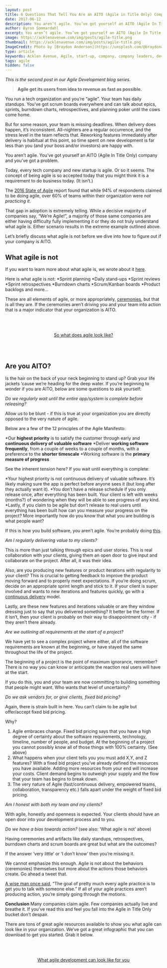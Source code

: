 ```yaml
---
layout: post
title: 6 Questions That Tell You Are an AITO (Agile in Title Only) Company.
date: 2017-06-12
description: You aren’t agile. You’ve got yourself an AITO (Agile In Title Only) company and you’ve got a problem.
author: Byron Sommardahl 
excerpt: You aren’t agile. You’ve got yourself an AITO (Agile In Title Only) company and you’ve got a problem.
image: https://acklenavenue.com/img/posts/agile-title.png
thumbnail: https://acklenavenue.com/img/posts/agile-title.png
ImageCredit: Photo by [Braydon Anderson](https://unsplash.com/@braydona) on [Unsplash](https://unsplash.com/)
type: article
keywords: Acklen Avenue, Agile, start-up, company, company leaders, development, Sprint planning, Burndown charts, Scrum/Kanban boards, Product backlog, Daily meeting, retrospectives
tags: agile
hidden: false
---
```


_This is the second post in our Agile Development blog series._
> **Agile get its users from idea to revenue as fast as possible.**

You run a tech organization and you’re “agile”. Your team has daily standups. You’ve got scrum boards everywhere
and can talk about epics, sprints, burndown charts, retrospectives, and planning poker until the cows come home.

But for some reason, your team is missing deadlines. When delivery does happen, it’s inconsistent. All-nighters are
a regular occurrence, and the stress level in the team reflects that. Reworking features immediately after delivery
is habitual at this point, so time spent on new development is far less than you (and your boss and/or investors)
are happy with.

You aren’t agile. You’ve got yourself an AITO (Agile In Title Only) company and you’ve got a problem.

Today, every tech company and new startup is agile. Or so it seems. The concept of being agile is so accepted today that
you might think it is a requirement to do business today. (It isn’t.)

The [2016 State of Agile](https://explore.versionone.com/state-of-agile) report found that while 94% of respondents claimed to be doing agile, over 60% of teams within
their organization were _not practicing it_.

That gap in adoption is extremely telling. While a decisive majority of companies say, “We’re Agile!”, a majority of
those same companies are either having difficulty fully implementing it or they do not truly understand what agile is.
Either scenario results in the extreme example outlined above.

Let’s briefly discuss what agile is not before we dive into how to figure out if your company is AITO.

## What agile is not

If you want to learn more about what agile is, we wrote about it [here](http://acklenavenue.com/Agile-Development-A-10000-Foot-View).

Here is what agile is not:
  *Sprint planning
  *Daily stand-ups
  *Sprint reviews
  *Sprint retrospectives
  *Burndown charts
  *Scrum/Kanban boards
  *Product backlogs and more...

These are all elements of agile, or more appropriately, [ceremonies](https://gurtejpsingh.wordpress.com/2013/07/04/scrum-ceremonies-and-artifacts/), but that is all they are. If the ceremonies aren’t
driving you and your team into action that is a major indicator that your organization is AITO.

<div style="text-align:center; padding:50px 30px;">
  <a href="/img/posts/agile-scrum.png" class="btn btn--apple hvr-ripple-out" >So what does agile look like?</a>
</div>

## Are you AITO?

Is the hair on the back of your neck beginning to stand up? Grab your life jackets ‘cause we’re heading for the
deep water. If you’re beginning to wonder if you are AITO, below are some questions to ask yourself:

*Do we regularly wait until the entire app/system is complete before releasing?*

Allow us to be blunt - if this is true at your organization you are directly opposed to the very nature of agile.

Below are a few of the 12 principles of the Agile Manifesto:

  *Our **highest priority** is to satisfy the customer through early and **continuous delivery of valuable software**
  *Deliver **working software frequently**, from a couple of weeks to a couple of months, with a preference to the **shorter timescale**
  *Working software is the **primary measure of progress**

See the inherent tension here? If you wait until everything is complete:

  *Your highest priority is not continuous delivery of valuable software. It’s likely making sure the app is perfect before anyone sees it (but long after they actually want it).
  *You don’t have a release schedule if you only release once, after everything has been built. Your client is left with weeks (months?) of wondering when they will be able to see progress of any kind.
  *Lastly, if you claim to be agile but don’t release to real users until everything has been built how can you measure your progress on the project? More importantly how do you know that what you are building is what people want?

If this is how you build software, you aren’t agile. You’re probably doing [this](http://learnaccessvba.com/application_development/waterfall_method.htm).

*Am I regularly delivering value to my clients?*

This is more than just talking through epics and user stories. This is real collaboration with your clients, giving them
an open door to give input and collaborate on the project. After all, it was their idea.

Also, are you producing new features or product iterations with regularity to your client? This is crucial to getting
feedback to improve the product moving forward and to properly meet expectations. If you’re doing scrum, decide on an
appropriate sprint length and stick to it. If your client is super involved and wants to new iterations and features
quickly, go with a [continuous delivery](http://searchitoperations.techtarget.com/definition/continuous-delivery-CD) model.

Lastly, are these new features and iterations valuable or are they window dressing just to say that you delivered something?
It better be the former. If it isn’t, then your client is probably on their way to disappointment city - if they aren’t
there already.

*Are we outlining all requirements at the start of a project?*

We have yet to see a complex project where either, all of the software requirements are known at the beginning, or have
stayed the same throughout the life of the project.

The beginning of a project is the point of maximum ignorance, remember? There is no way you can know or anticipate the
reaction real users will have at the start.

If you do this, you and your team are now committing to building something that people might want.
Who wants that level of uncertainty?

*Do we ask vendors for, or give clients, fixed bid pricing?*

Again, there is strain built in here. You can’t claim to be agile but offer/accept fixed bid pricing.

Why?
1. Agile embraces change. Fixed bid pricing says that you have a high degree of certainty about the software requirements,
technology, timeline, number of people, and budget. At the beginning of a project you cannot possibly know all of those
things with 100% certainty. (See above)
2. What happens when your client tells you you must add X,Y, and Z features? With a fixed bid project you’ve already defined
the resources you have available. Adding more resources from your end will increase your costs. Client demand begins to
outweigh your supply and the flow that your team has begins to break down.
3. The very nature of Agile (fast/continuous delivery, empowered teams, collaboration, transparency etc.) falls apart under
the weight of fixed bid pricing.

*Am I honest with both my team and my clients?*

With agile, honestly and openness is expected. Your clients should have an open door into your development process
and to you.

*Do we have a bias towards action?* (see also: ‘What agile is not’ above)

Having ceremonies and artifacts like daily standups, retrospectives, burndown charts and scrum boards are great but what
are the outcomes?

If the answer ‘very little’ or ‘I don’t know’ then you’re missing it.

We cannot emphasize this enough. Agile is not about the behaviors (ceremonies) themselves but more about the actions those
behaviors create. Go ahead a tweet that.

[A wise man once said](https://twitter.com/tommynorman/status/847822466240180224), “The goal of pretty much every agile practice is to get you to talk with someone else.” If all of
your agile practices aren’t producing action, you’re simply going through the motions.

**Conclusion**
Many companies claim agile. Few companies actually live and breathe it. If you’ve read this and feel you fall into the
Agile in Title Only bucket don’t despair.

There are tons of great agile resources available to show you what agile can look like in your organization.
We’ve got a great infographic that you can download to get you started. Grab it below.

<div style="text-align:center; padding:50px 30px;">
  <a href="/img/posts/agile-scrum.png" class="btn btn--apple hvr-ripple-out" >What agile development can look like for you</a>
</div>

